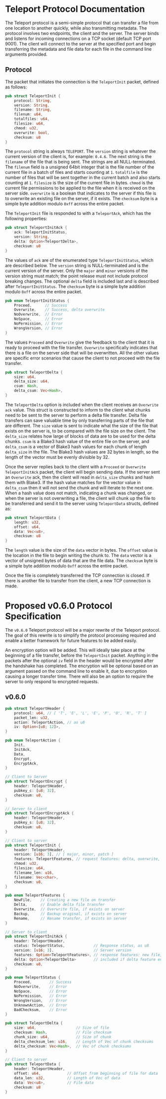 # Teleport Protocol Documentation

The Teleport protocol is a semi-simple protocol that can transfer a file from one location to another
quickly, while also transmitting metadata. The protocol involves two endpoints, the client and the
server. The server binds and listens for incoming connections on a TCP socket (default TCP port 9001).
The client will connect to the server at the specified port and begin transferring the metadata and
file data for each file in the command line arguments provided.

## Protocol

The packet that initiates the connection is the `TeleportInit` packet, defined as follows:
```rust
pub struct TeleportInit {
    protocol: String,
    version: String,
    filename: String,
    filenum: u64,
    totalfiles: u64,
    filesize: u64,
    chmod: u32,
    overwrite: bool,
    checksum: u8
}
```

The `protocol` string is always `TELEPORT`. The `version` string is whatever the current version of
the client is, for example: `0.4.6`. The next string is the `filename` of the file that is being
sent. The strings are all NULL-terminated. The `filenum` field is a unsigned 64bit integer that is
the file number of the current file in a batch of files and starts counting at `1`. `totalfile` is
the number of files that will be sent together in the current batch and also starts counting at `1`.
`filesize` is the size of the current file in bytes. `chmod` is the current file permissions to be
applied to the file when it is received on the server side. `overwrite` is a boolean that indicates
to the server if this file is to overwrite an existing file on the server, if it exists. The
`checksum` byte is a simple byte addition modulo `0xff` across the entire packet.

The `TeleportInit` file is responded to with a `TeleportAck`, which has the following properties:
```rust
pub struct TeleportInitAck {
    ack: TeleportInitStatus,
    version: String,
    delta: Option<TeleportDelta>,
    checksum: u8
}
```

The values of `ack` are of the enumerated type `TeleportInitStatus`, which are described below. The
`version` string is NULL-terminated and is the current version of the server. Only the `major` and
`minor` versions of the version string must match; the point release must not include protocol
breaking changes. The optional `delta` field is included last and is described after
`TeleportInitStatus`. The `checksum` byte is a simple byte addition modulo `0xff` across the entire
packet.

```rust
pub enum TeleportInitStatus {
    Proceed,      // Success
    Overwrite,    // Success, delta overwrite
    NoOverwrite,  // Error
    NoSpace,      // Error
    NoPermission, // Error
    WrongVersion, // Error
}
```
The values `Proceed` and `Overwrite` give the feedback to the client that it is ready to proceed with
the file transfer. `Overwrite` specifically indicates that there is a file on the server side that
will be overwritten. All the other values are specific error scenarios that cause the client to not
proceed with the file transfer.

```rust
pub struct TeleportDelta {
    size: u64,
    delta_size: u64,
    csum: Hash,
    delta_csum: Vec<Hash>,
}
```
The `TeleportDelta` option is included when the client receives an `Overwrite` `ack` value. This
struct is constructed to inform to the client what chunks need to be sent to the server to perform
a delta file transfer. Delta file transfers can save valuable time by only transferring parts of
the file that are different. The `size` value is sent to indicate what the size of the file that
exists on the server is, to be compared with the file size on the client. The `delta_size` relates
how large of blocks of data are to be used for the delta chunks. `csum` is a Blake3 hash value of
the entire file on the server, and `delta_csum` is a vector of Blake3 hash values for each chunk
of length `delta_size` in the file. The Blake3 hash values are 32 bytes in length, so the length
of the vector must be evenly divisible by 32.

Once the server replies back to the client with a `Proceed` or `Overwrite` `TeleportInitAck` packet,
the client will begin sending data. If the server sent an `Overwrite` ack, then the client will
read in `delta_size` chunks and hash them with Blake3. If the hash value matches for the vector
value in `delta_csum` then it will not send the chunk and will iterate to the next one. When a hash
value does not match, indicating a chunk was changed, or when the server is not overwriting a file,
the client will chunk up the file to be transferred and send it to the server using `TeleportData`
structs, defined as:
```rust
pub struct TeleportData {
    length: u32,
    offset: u64,
    data: Vec<u8>,
    checksum: u8
}
```

The `length` value is the size of the `data` vector in bytes. The `offset` value is the location in
the file to begin writing the chunk to. The `data` vector is a vector of unsigned bytes of data that
are the file data. The `checksum` byte is a simple byte addition modulo `0xff` across the entire packet.

Once the file is completely transferred the TCP connection is closed. If there is another file to
transfer from the client, a new TCP connection is made.


# Proposed v0.6.0 Protocol Specification

The `v0.6.0` Teleport protocol will be a major rewrite of the Teleport protocol. The goal of this rewrite
is to simplify the protocol processing required and enable a better framework for future features to be
added easily.

An encryption option will be added. This will ideally take place at the beginning of a file transfer,
before the `TeleportInit` packet. Anything in the packets after the optional `iv` field in the header would be
encrypted after the handshake has completed. The encryption will be optional based on an argument passed
on the command line to enable it, due to encryption causing a longer transfer time. There will also be an
option to require the server to only respond to encrypted requests.

## v0.6.0
```rust
pub struct TeleportHeader {
    protocol: u64, // [ 'T', 'E', 'L', 'E', 'P', 'O', 'R', 'T' ]
    packet_len: u32,
    action: TeleportAction, // as u8
    iv: Option<[u8; 12]>,
}

pub enum TeleportAction {
    Init,
    InitAck,
    Data,
    Encrypt,
    EncryptAck,
}

// Client to Server
pub struct TeleportEncrypt {
    header: TeleportHeader,
    pubkey_c: [u8; 32],
    checksum: u8,
}

// Server to client
pub struct TeleportEncryptAck {
    header: TeleportHeader,
    pubkey_s: [u8; 32],
    checksum: u8,
}

// Client to server
pub struct TeleportInit {
    header: TeleportHeader,
    version: [u16; 3], // [ major, minor, patch ]
    features: TeleportFeatures, // request features: delta, overwrite, save backup/original, etc, as u32
    chmod: u32,
    filesize: u64,
    filename_len: u16,
    filename: Vec<char>,
    checksum: u8,
}

pub enum TeleportFeatures {
    NewFile,    // Creating a new file on transfer
    Delta,      // Enable delta file transfer
    Overwrite,  // Overwrite file, if exists on server
    Backup,     // Backup original, if exists on server
    Rename,     // Rename transfer, if exists on server
}

// Server to client
pub struct TeleportInitAck {
    header: TeleportHeader,
    status: TeleportStatus,             // Response status, as u8
    version: [u16; 3],                  // Server version
    features: Option<TeleportFeatures>, // response features: new file, delta, overwrite, backup, rename, etc. features present if status is good, as u32
    delta: Option<TeleportDelta>        // included if delta feature enabled
    checksum: u8,
}

pub enum TeleportStatus {
    Proceed,        // Success
    NoOverwrite,    // Error
    NoSpace,        // Error
    NoPermission,   // Error
    WrongVersion,   // Error
    UnknownAction,  // Error
    BadChecksum,    // Error
}

pub struct TeleportDelta {
    size: u64,                  // Size of file
    checksum: Hash,             // File checksum
    chunk_size: u64,            // Size of chunk
    delta_checksum_len: u16,    // Length of Vec of chunk checksums
    delta_checksum: Vec<Hash>,  // Vec of chunk checksums
}

// Client to server
pub struct TeleportData {
    header: TeleportHeader,
    offset: u64,            // Offset from beginning of file for data
    data_len: u32,          // Length of Vec of data
    data: Vec<u8>,          // File data
    checksum: u8
}
```
